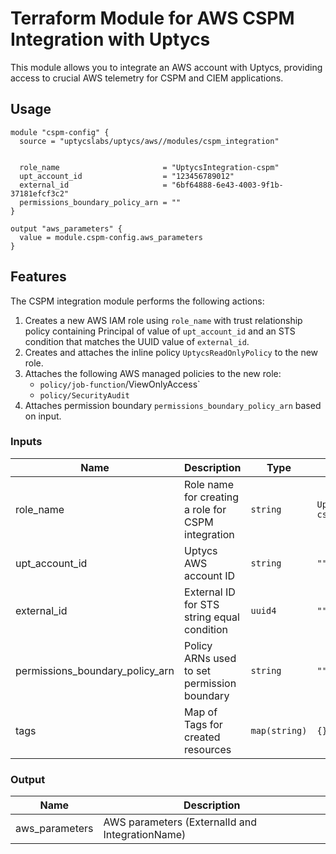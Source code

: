 # Terraform Module for AWS CSPM Integration with Uptycs

This module allows you to integrate an AWS account with Uptycs, providing access to crucial AWS telemetry for CSPM and CIEM applications.

## Usage

```hcl
module "cspm-config" {
  source = "uptycslabs/uptycs/aws//modules/cspm_integration"


  role_name                       = "UptycsIntegration-cspm"
  upt_account_id                  = "123456789012"
  external_id                     = "6bf64888-6e43-4003-9f1b-37181efcf3c2"
  permissions_boundary_policy_arn = ""
}

output "aws_parameters" {
  value = module.cspm-config.aws_parameters
}
```

## Features

The CSPM integration module performs the following actions:

1. Creates a new AWS IAM role using `role_name` with trust relationship policy containing Principal of value of `upt_account_id` and an STS condition that matches the UUID value of `external_id`.
1. Creates and attaches the inline policy `UptycsReadOnlyPolicy` to the new role.
1. Attaches the following AWS managed policies to the new role:
   - `policy/job-function`/ViewOnlyAccess`
   - `policy/SecurityAudit`
1. Attaches permission boundary `permissions_boundary_policy_arn` based on input.

<!-- BEGINNING OF PRE-COMMIT-TERRAFORM DOCS HOOK -->

### Inputs

| Name  | Description | Type | Default | Required |
| --- | --- | --- | --- | --- |
| role_name | Role name for creating a role for CSPM integration | `string` | `UptycsIntegration-cspm` | Optional |
| upt_account_id | Uptycs AWS account ID | `string` | `""` | Yes |
| external_id | External ID for STS string equal condition | `uuid4` | `""` | Yes |
| permissions_boundary_policy_arn | Policy ARNs used to set permission boundary | `string` | `""`  | Optional |
| tags | Map of Tags for created resources | `map(string)` | `{}` | Optional |

### Output

| Name | Description |
| --- | --- |
| aws_parameters | AWS parameters (ExternalId and IntegrationName) |

<!-- END OF PRE-COMMIT-TERRAFORM DOCS HOOK -->

